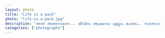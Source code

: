```yaml
---		
layout: photo
title: "Life is a pack"
photo: "life-is-a-pack.jpg"
description: "അത് അങ്ങനാന്നെ... ജീവിതം ആകുമ്പോ എല്ലാം കാണും.. സന്തോഷം മാത്രായിട്ട്‌ കിട്ടിയാൽ അതിനും വിലയില്ലാതെയാവൂല്ലെ..."
categories: ["photographs"]
---
```


